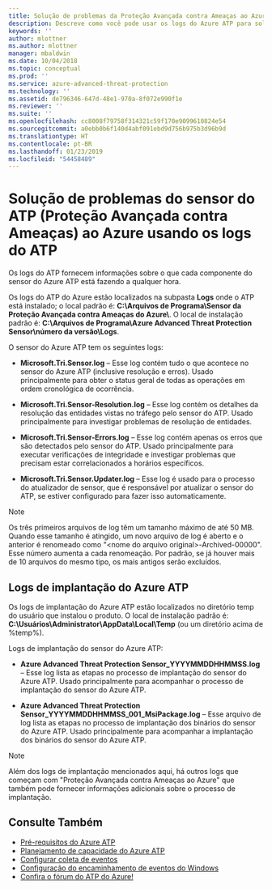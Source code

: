 ```yaml
---
title: Solução de problemas da Proteção Avançada contra Ameaças ao Azure usando os logs | Microsoft Docs
description: Descreve como você pode usar os logs do Azure ATP para solucionar problemas
keywords: ''
author: mlottner
ms.author: mlottner
manager: mbaldwin
ms.date: 10/04/2018
ms.topic: conceptual
ms.prod: ''
ms.service: azure-advanced-threat-protection
ms.technology: ''
ms.assetid: de796346-647d-48e1-970a-8f072e990f1e
ms.reviewer: ''
ms.suite: ''
ms.openlocfilehash: cc8008f79758f314321c59f170e9099610824e54
ms.sourcegitcommit: a0ebb0b6f140d4abf091ebd9d756b975b3d96b9d
ms.translationtype: HT
ms.contentlocale: pt-BR
ms.lasthandoff: 01/23/2019
ms.locfileid: "54458489"
---
```

# <a name="troubleshooting-azure-advanced-threat-protection-atp-sensor-using-the-atp-logs"></a>Solução de problemas do sensor do ATP (Proteção Avançada contra Ameaças) ao Azure usando os logs do ATP
Os logs do ATP fornecem informações sobre o que cada componente do sensor do Azure ATP está fazendo a qualquer hora.


Os logs do ATP do Azure estão localizados na subpasta **Logs** onde o ATP está instalado; o local padrão é: **C:\Arquivos de Programa\Sensor da Proteção Avançada contra Ameaças do Azure\\**. O local de instalação padrão é: **C:\Arquivos de Programa\Azure Advanced Threat Protection Sensor\número da versão\Logs**.

O sensor do Azure ATP tem os seguintes logs:

-   **Microsoft.Tri.Sensor.log** – Esse log contém tudo o que acontece no sensor do Azure ATP (inclusive resolução e erros). Usado principalmente para obter o status geral de todas as operações em ordem cronológica de ocorrência.

-   **Microsoft.Tri.Sensor-Resolution.log** – Esse log contém os detalhes da resolução das entidades vistas no tráfego pelo sensor do ATP. Usado principalmente para investigar problemas de resolução de entidades.

-   **Microsoft.Tri.Sensor-Errors.log** – Esse log contém apenas os erros que são detectados pelo sensor do ATP. Usado principalmente para executar verificações de integridade e investigar problemas que precisam estar correlacionados a horários específicos.

-   **Microsoft.Tri.Sensor.Updater.log** – Esse log é usado para o processo do atualizador de sensor, que é responsável por atualizar o sensor do ATP, se estiver configurado para fazer isso automaticamente. 


> [!NOTE]
> Os três primeiros arquivos de log têm um tamanho máximo de até 50 MB. Quando esse tamanho é atingido, um novo arquivo de log é aberto e o anterior é renomeado como "&lt;nome do arquivo original&gt;-Archived-00000". Esse número aumenta a cada renomeação. Por padrão, se já houver mais de 10 arquivos do mesmo tipo, os mais antigos serão excluídos.

## <a name="azure-atp-deployment-logs"></a>Logs de implantação do Azure ATP
Os logs de implantação do Azure ATP estão localizados no diretório temp do usuário que instalou o produto. O local de instalação padrão é: **C:\Usuários\Administrator\AppData\Local\Temp** (ou um diretório acima de %temp%).

Logs de implantação do sensor do Azure ATP:

-   **Azure Advanced Threat Protection Sensor_YYYYMMDDHHMMSS.log** – Esse log lista as etapas no processo de implantação do sensor do Azure ATP. Usado principalmente para acompanhar o processo de implantação do sensor do Azure ATP.

-   **Azure Advanced Threat Protection Sensor_YYYYMMDDHHMMSS_001_MsiPackage.log** – Esse arquivo de log lista as etapas no processo de implantação dos binários do sensor do Azure ATP. Usado principalmente para acompanhar a implantação dos binários do sensor do Azure ATP.


> [!NOTE] 
> Além dos logs de implantação mencionados aqui, há outros logs que começam com "Proteção Avançada contra Ameaças ao Azure" que também pode fornecer informações adicionais sobre o processo de implantação.


## <a name="see-also"></a>Consulte Também
- [Pré-requisitos do Azure ATP](atp-prerequisites.md)
- [Planejamento de capacidade do Azure ATP](atp-capacity-planning.md)
- [Configurar coleta de eventos](configure-event-collection.md)
- [Configuração do encaminhamento de eventos do Windows](configure-event-forwarding.md)
- [Confira o fórum do ATP do Azure!](https://aka.ms/azureatpcommunity)